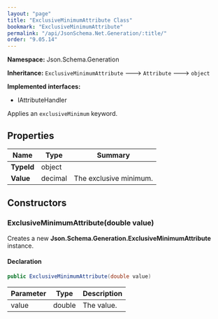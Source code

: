 ```yaml
---
layout: "page"
title: "ExclusiveMinimumAttribute Class"
bookmark: "ExclusiveMinimumAttribute"
permalink: "/api/JsonSchema.Net.Generation/:title/"
order: "9.05.14"
---
```

**Namespace:** Json.Schema.Generation

**Inheritance:**
`ExclusiveMinimumAttribute`
 🡒 
`Attribute`
 🡒 
`object`

**Implemented interfaces:**

- IAttributeHandler

Applies an `exclusiveMinimum` keyword.

## Properties

| Name | Type | Summary |
|---|---|---|
| **TypeId** | object |  |
| **Value** | decimal | The exclusive minimum. |

## Constructors

### ExclusiveMinimumAttribute(double value)

Creates a new **Json.Schema.Generation.ExclusiveMinimumAttribute** instance.

#### Declaration

```c#
public ExclusiveMinimumAttribute(double value)
```

| Parameter | Type | Description |
|---|---|---|
| value | double | The value. |



